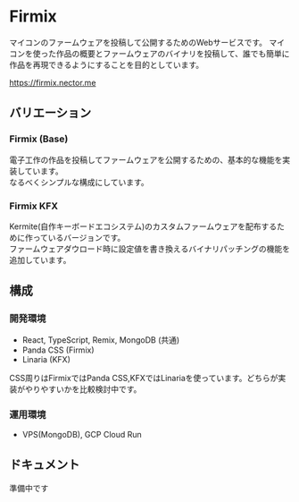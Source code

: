 # Firmix

マイコンのファームウェアを投稿して公開するためのWebサービスです。
マイコンを使った作品の概要とファームウェアのバイナリを投稿して、誰でも簡単に作品を再現できるようにすることを目的としています。

https://firmix.nector.me

## バリエーション

### Firmix (Base)

電子工作の作品を投稿してファームウェアを公開するための、基本的な機能を実装しています。  
なるべくシンプルな構成にしています。


### Firmix KFX

Kermite(自作キーボードエコシステム)のカスタムファームウェアを配布するために作っているバージョンです。  
ファームウェアダウロード時に設定値を書き換えるバイナリパッチングの機能を追加しています。

## 構成

### 開発環境
- React, TypeScript, Remix, MongoDB (共通)  
- Panda CSS (Firmix)  
- Linaria (KFX)

CSS周りはFirmixではPanda CSS,KFXではLinariaを使っています。どちらが実装がやりやすいかを比較検討中です。

### 運用環境

- VPS(MongoDB), GCP Cloud Run

## ドキュメント

準備中です

